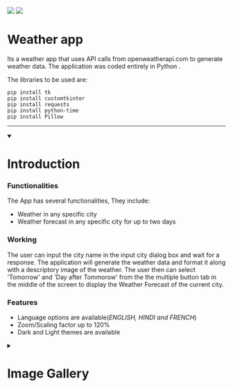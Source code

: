 <a heref="https://whatstheweatherhere.netlify.app/"><img src="https://img.shields.io/badge/Version%20-0.0.5%20ALPHA-brightgreen"></a>
<img src="https://img.shields.io/badge/Release%20Status%20-Unreleased-green">


# Weather app

Its a weather app that uses API calls from openweatherapi.com to generate weather data. The application was coded entirely in Python .

The libraries to be used are:

```
pip install tk
pip install customtkinter
pip install requests
pip install python-time
pip install Pillow
```
***

<details id=1 open>
<summary><h1>Introduction</h1></summary>
<h3>Functionalities</h3>
The App has several functionalities, They include:
<p>
<ul>
<li> Weather in any specific city
<li> Weather forecast in any specific city for up to two days
</ul>
</p>

<h3>Working</h3>
<p>
The user can input the city name in the input city dialog box and wait for a response. The application will generate the weather data and format it along with a descriptory image of the weather. The user then can select 'Tomorrow' and 'Day after Tommorow' from the the multiple button tab in the middle of the screen to display the Weather Forecast of the current city.
</p>

<h3>Features</h3>
<p>
<ul>
<li> Language options are available(<I>ENGLISH, HINDI and FRENCH</I>)
<li> Zoom/Scaling factor up to 120%
<li> Dark and Light themes are available
</p>
</details>

<details id=2 closed>
<summary><h1>Image Gallery</h1></summary>
<ol>
<li><h3>Winter Mode</h3><img alt="light mode-nodata" src="https://user-images.githubusercontent.com/118198968/228613678-27df315c-0553-4f4e-95d3-710d1bf14197.PNG"/>
<li><h3>Night Mode</h3> <img alt="dark mode-nodata" src="https://user-images.githubusercontent.com/118198968/228613668-c4113758-edfe-4267-9052-131e243df487.PNG"/>
<li><h3>Winter Mode with Weather Data</h3> <img alt="light mode-data" src="https://user-images.githubusercontent.com/118198968/228613670-1c1b5b90-a279-431d-bbd3-e14941c0f0eb.PNG"/>
<li><h3>Night Mode with Weather Data</h3> <img alt="dark mode-data" src="https://user-images.githubusercontent.com/118198968/228613650-d134449c-d1fd-443a-8f8b-b4c5008f3ec3.PNG"/>
<li><h3>Language Change[Hindi]</h3> <img alt="dark mode-hindi" src="https://user-images.githubusercontent.com/118198968/228613664-3a268b3d-2d31-4376-b09a-5bbe4a432398.PNG"/>
<li><h3>Weather Forecast in French</h3> <img alt="dark mode-forecast-french" src="https://user-images.githubusercontent.com/118198968/228613662-5311f90b-44f4-4b00-b652-be6e6643ba06.PNG"/>
</ol>
</details>



